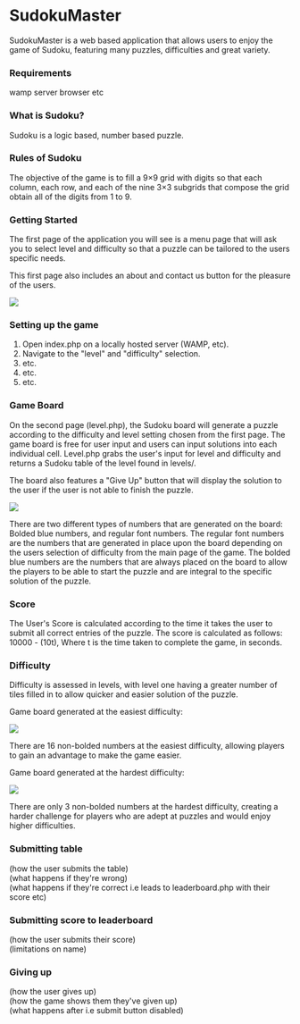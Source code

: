 # SudokuMaster
SudokuMaster is a web based application that allows users to enjoy the game of Sudoku, featuring many puzzles, difficulties and great variety. 

### Requirements
wamp server
browser
etc

### What is Sudoku?
Sudoku is a logic based, number based puzzle. 

### Rules of Sudoku
The objective of the game is to fill a 9×9 grid with digits so that each column, each row, and each of the nine 3×3 subgrids that compose the grid obtain all of the digits from 1 to 9. 

### Getting Started
The first page of the application you will see is a menu page that will ask you to select level and difficulty so that a puzzle can be tailored to the users specific needs. 

This first page also includes an about and contact us button for the pleasure of the users.

![](https://imgur.com/ZqI7PKI.jpg) 

### Setting up the game
1. Open index.php on a locally hosted server (WAMP, etc).
2. Navigate to the "level" and "difficulty" selection.
3. etc.
4. etc.
5. etc.

### Game Board

On the second page (level.php), the Sudoku board will generate a puzzle according to the difficulty and level setting chosen from the first page. The game board is free for user input and users can input solutions into each individual cell. 
Level.php grabs the user's input for level and difficulty and returns a Sudoku table of the level found in levels/.

The board also features a "Give Up" button that will display the solution to the user if the user is not able to finish the puzzle.

![](https://i.imgur.com/8khtyxX.png)

There are two different types of numbers that are generated on the board: Bolded blue numbers, and regular font numbers. The regular font numbers are the numbers that are generated in place upon the board depending on the users selection of difficulty from the main page of the game. The bolded blue numbers are the numbers that are always placed on the board to allow the players to be able to start the puzzle and are integral to the specific solution of the puzzle. 

### Score

The User's Score is calculated according to the time it takes the user to submit all correct entries of the puzzle. The score is calculated as follows:  
10000 - (10t),
Where t is the time taken to complete the game, in seconds.  

### Difficulty

Difficulty is assessed in levels, with level one having a greater number of tiles filled in to allow quicker and easier solution of the puzzle.

Game board generated at the easiest difficulty:

![](https://imgur.com/TlJUFLy.png)

There are 16 non-bolded numbers at the easiest difficulty, allowing players to gain an advantage to make the game easier. 

Game board generated at the hardest difficulty: 

![](https://imgur.com/mD9hIKp.png)

There are only 3 non-bolded numbers at the hardest difficulty, creating a harder challenge for players who are adept at puzzles and would enjoy higher difficulties.

### Submitting table
(how the user submits the table)  
(what happens if they're wrong)  
(what happens if they're correct i.e leads to leaderboard.php with their score etc)  

### Submitting score to leaderboard
(how the user submits their score)  
(limitations on name)  

### Giving up
(how the user gives up)  
(how the game shows them they've given up)  
(what happens after i.e submit button disabled)  
